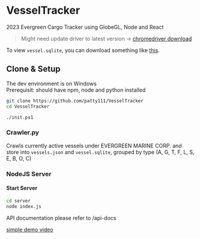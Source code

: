 # VesselTracker
2023 Evergreen Cargo Tracker using GlobeGL, Node and React


> Might need update driver to latest version -> 
[chromedriver download](https://googlechromelabs.github.io/chrome-for-testing/#stable)

To view `vessel.sqlite`, you can download something like [this](https://marketplace.visualstudio.com/items?itemName=qwtel.sqlite-viewer).

## Clone & Setup
The dev environment is on Windows  
Prerequisit: should have npm, node and python installed

```bash
git clone https://github.com/patty111/VesselTracker  
cd VesselTracker

./init.ps1
```  

### Crawler.py
Crawls currently active vessels under EVERGREEN MARINE CORP. and store into `vessels.json` and `vessel.sqlite`, grouped by type (A, G, T, F, L, S, E, B, O, C)

### NodeJS Server
#### Start Server
```bash
cd server
node index.js
```  

API documentation please refer to /api-docs

[simple demo video](https://youtu.be/W83Az3xpWZs)
